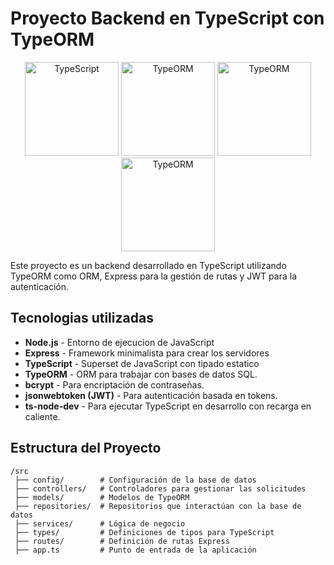 # Proyecto Backend en TypeScript con TypeORM
<p align="center">
  <img src="https://raw.githubusercontent.com/remojansen/logo.ts/master/ts.png" alt="TypeScript" width="150" />
  <img src="https://avatars.githubusercontent.com/u/20165699?s=200&v=4" alt="TypeORM" width="150" />
  <img src="https://www.angularminds.com/tech-logos/nodejs-logo.svg" alt="TypeORM" width="150" />
  <img src="https://encrypted-tbn0.gstatic.com/images?q=tbn:ANd9GcRqtgOAt7WfhErEvoSt2cfykiJQC4cf57V1rg&s" alt="TypeORM" width="150" />
</p>

Este proyecto es un backend desarrollado en TypeScript utilizando TypeORM como ORM, Express para la gestión de rutas y JWT para la autenticación.

## Tecnologias utilizadas

- **Node.js** - Entorno de ejecucion de JavaScript
- **Express** - Framework minimalista para crear los servidores
- **TypeScript** - Superset de JavaScript con tipado estatico
- **TypeORM** - ORM para trabajar con bases de datos SQL.
- **bcrypt** - Para encriptación de contraseñas.
- **jsonwebtoken (JWT)** - Para autenticación basada en tokens.
- **ts-node-dev** - Para ejecutar TypeScript en desarrollo con recarga en caliente.

## Estructura del Proyecto

```
/src
 ├── config/        # Configuración de la base de datos
 ├── controllers/   # Controladores para gestionar las solicitudes
 ├── models/        # Modelos de TypeORM
 ├── repositories/  # Repositorios que interactúan con la base de datos
 ├── services/      # Lógica de negocio
 ├── types/         # Definiciones de tipos para TypeScript
 ├── routes/        # Definición de rutas Express
 ├── app.ts         # Punto de entrada de la aplicación
```